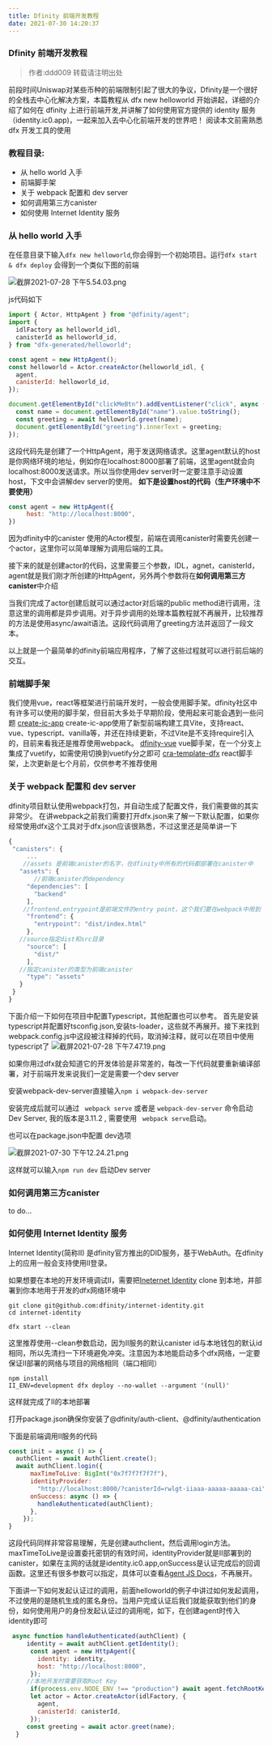 ```yaml
---
title: Dfinity 前端开发教程
date: 2021-07-30 14:20:37
---
```



### Dfinity 前端开发教程

> 作者:ddd009 转载请注明出处

  前段时间Uniswap对某些币种的前端限制引起了很大的争议，Dfinity是一个很好的全栈去中心化解决方案，本篇教程从 dfx new helloworld 开始讲起，详细的介绍了如何在 dfinity 上进行前端开发,并讲解了如何使用官方提供的 identity 服务（identity.ic0.app)，一起来加入去中心化前端开发的世界吧！
阅读本文前需熟悉 dfx 开发工具的使用

### 教程目录:

- 从 hello world 入手
- 前端脚手架
- 关于 webpack 配置和 dev server
- 如何调用第三方canister
- 如何使用 Internet Identity 服务

### 从 hello world 入手

在任意目录下输入`dfx new helloworld`,你会得到一个初始项目。运行`dfx start & dfx deploy` 会得到一个类似下图的前端

![截屏2021-07-28 下午5.54.03.png](https://ssimg.frontenduse.top/article/2021/07/28/ab29e82e33ef1b0ec48d7cd939cd85a7.png)

js代码如下
```js
import { Actor, HttpAgent } from "@dfinity/agent";
import {
  idlFactory as helloworld_idl,
  canisterId as helloworld_id,
} from "dfx-generated/helloworld";

const agent = new HttpAgent();
const helloworld = Actor.createActor(helloworld_idl, {
  agent,
  canisterId: helloworld_id,
});

document.getElementById("clickMeBtn").addEventListener("click", async () => {
  const name = document.getElementById("name").value.toString();
  const greeting = await helloworld.greet(name);
  document.getElementById("greeting").innerText = greeting;
});
```

这段代码先是创建了一个HttpAgent，用于发送网络请求。这里agent默认的host是你网络环境的地址，例如你在localhost:8000部署了前端，这里agent就会向localhost:8000发送请求。所以当你使用dev server时一定要注意手动设置host，下文中会讲解dev server的使用。
**如下是设置host的代码（生产环境中不要使用）**
```  js
const agent = new HttpAgent({
     host: "http://localhost:8000",
})
```
因为dfinity中的canister 使用的Actor模型，前端在调用canister时需要先创建一个actor，这里你可以简单理解为调用后端的工具。

接下来的就是创建actor的代码，这里需要三个参数，IDL，agnet，canisterId，agent就是我们刚才所创建的HttpAgent，另外两个参数将在**如何调用第三方canister**中介绍

当我们完成了actor创建后就可以通过actor对后端的public method进行调用，注意这里的调用都是异步调用。对于异步调用的处理本篇教程就不再展开，比较推荐的方法是使用async/await语法。这段代码调用了greeting方法并返回了一段文本。

以上就是一个最简单的dfinity前端应用程序，了解了这些过程就可以进行前后端的交互。

### 前端脚手架

我们使用vue，react等框架进行前端开发时，一般会使用脚手架。dfinity社区中有许多可以使用的脚手架，但目前大多处于早期阶段，使用起来可能会遇到一些问题
 [create-ic-app](https://github.com/MioQuispe/create-ic-app)
 create-ic-app使用了新型前端构建工具Vite，支持react、vue、typescript、vanilla等，并还在持续更新，不过Vite是不支持require引入的，目前来看我还是推荐使用webpack。
 [dfinity-vue](https://github.com/nop33/dfinity-vue)
 vue脚手架，在一个分支上集成了vuetify，如需使用切换到vuetify分之即可
 [cra-template-dfx](https://github.com/taylorham/cra-template-dfx)
 react脚手架，上次更新是七个月前，仅供参考不推荐使用
 
 ### 关于 webpack 配置和 dev server
 dfinity项目默认使用webpack打包，并自动生成了配置文件，我们需要做的其实非常少。
 在讲webpack之前我们需要打开dfx.json来了解一下默认配置，如果你经常使用dfx这个工具对于dfx.json应该很熟悉，不过这里还是简单讲一下
 ``` js
{
  "canisters": {
      ...
     //assets 是前端canister的名字，在dfinity中所有的代码都部署在canister中
    "assets": {
        //前端canister的dependency
      "dependencies": [
        "backend"
      ],
     //frontend.entrypoint是前端文件的entry point，这个我们要在webpack中用到
      "frontend": {
        "entrypoint": "dist/index.html"
      },
    //source指定dist和src目录
      "source": [
        "dist/"
      ],
    //指定canister的类型为前端canister
      "type": "assets"
    }
  }
}
```

下面介绍一下如何在项目中配置Typescript，其他配置也可以参考。
首先是安装typescript并配置好tsconfig.json,安装ts-loader，这些就不再展开。接下来找到webpack.config.js中这段被注释掉的代码，取消掉注释，就可以在项目中使用typescript了
![截屏2021-07-28 下午7.47.19.png](https://ssimg.frontenduse.top/article/2021/07/28/e12edd52138904a2df31656aa950a734.png)

如果你用过dfx就会知道它的开发体验是非常差的，每改一下代码就要重新编译部署，对于前端开发来说我们一定是需要一个dev server

安装webpack-dev-server直接输入```npm i webpack-dev-server ``` 

安装完成后就可以通过 ``` webpack serve``` 或者是 ``` webpack-dev-server ``` 命令启动Dev Server, 我的版本是3.11.2 , 需要使用 ``` webpack serve```启动。

也可以在package.json中配置 dev选项

![截屏2021-07-30 下午12.24.21.png](https://ssimg.frontenduse.top/article/2021/07/30/8d5dfae6fff9385ca4a174988aa72e55.png)

这样就可以输入```npm run dev``` 启动Dev server

### 如何调用第三方canister
to do...

### 如何使用 Internet Identity 服务

Internet Identity(简称II) 是dfinity官方推出的DID服务，基于WebAuth。在dfinity上的应用一般会支持使用II登录。

如果想要在本地的开发环境调试II，需要把[Ineternet Identity](https://github.com/dfinity/internet-identity) clone 到本地，并部署到你本地用于开发的dfx网络环境中



``` 
git clone git@github.com:dfinity/internet-identity.git
cd internet-identity
```
``` 
dfx start --clean
```
这里推荐使用--clean参数启动，因为II服务的默认canister id与本地钱包的默认id相同，所以先清扫一下环境避免冲突。注意因为本地能启动多个dfx网络，一定要保证II部署的网络与项目的网络相同（端口相同）
```
npm install
II_ENV=development dfx deploy --no-wallet --argument '(null)'
```
这样就完成了II的本地部署

打开package.json确保你安装了@dfinity/auth-client、@dfinity/authentication

下面是前端调用II服务的代码

``` js
const init = async () => {
  authClient = await AuthClient.create();
  await authClient.login({
      maxTimeToLive: BigInt("0x7f7f7f7f7f"),
      identityProvider:
        "http://localhost:8000/?canisterId=rwlgt-iiaaa-aaaaa-aaaaa-cai"
      onSuccess: async () => {
        handleAuthenticated(authClient);
      },
    });
}
```
这段代码同样非常容易理解，先是创建authclient，然后调用login方法。
maxTimeToLive是设置委托密钥的有效时间，identityProvider就是II部署到的canister，如果在主网的话就是identity.ic0.app,onSuccess是认证完成后的回调函数。这里还有很多参数可以指定，具体可以查看[Agent JS Docs](https://erxue-5aaaa-aaaab-qaagq-cai.raw.ic0.app/)，不再展开。

下面讲一下如何发起认证过的调用，前面helloworld的例子中讲过如何发起调用，不过使用的是随机生成的匿名身份。当用户完成认证后我们就能获取到他们的身份，如何使用用户的身份发起认证过的调用呢，如下，在创建agent时传入identity即可

``` js
 async function handleAuthenticated(authClient) {
     identity = await authClient.getIdentity(); 
      const agent = new HttpAgent({
        identity: identity,
        host: "http://localhost:8000",
      });
     //本地开发时需要获取Root Key
      if(process.env.NODE_ENV !== "production") await agent.fetchRootKey();
      let actor = Actor.createActor(idlFactory, {
        agent,
        canisterId: canisterId,
      });
     const greeting = await actor.greet(name);
  }
``` 
